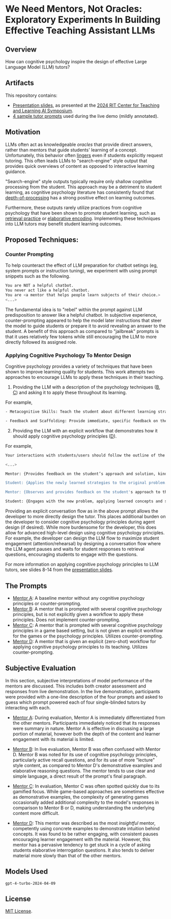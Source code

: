 # We Need Mentors, Not Oracles: Exploratory Experiments In Building Effective Teaching Assistant LLMs

## Overview

How can cognitive psychology inspire the design of effective Large Language Model (LLM) tutors?

## Artifacts

This repository contains:

- [Presentation slides](presentation/Mentors_Not_Oracles.pdf), as presented at the [2024 RIT Center for Teaching and Learning AI Symposium](www.rit.edu/teaching/summer-institute).
- [4 sample tutor prompts](prompts/) used during the live demo (mildly annotated).

## Motivation

LLMs often act as knowledgeable *oracles* that provide direct answers, rather than mentors that guide students' learning of a concept. Unfortunately, this behavior often [lingers](example_conversations/simple_prompt_conversation.md) even if students explicitly request tutoring. This often leads LLMs to "search-engine" style output that provides quick overviews of content as opposed to interactive learning guidance.

"Search-engine" style outputs typically require only shallow cognitive processing from the student. This approach may be a detriment to student learning, as cognitive psychology literature has consistently found that [depth-of-processing](https://psycnet.apa.org/record/1976-00185-001) has a strong positive effect on learning outcomes.

Furthermore, these outputs rarely utilize practices from cognitive psychology that have been shown to promote student learning, such as [retrieval practice](https://psycnet.apa.org/record/2023-03242-001) or [elaborative encoding](https://psycnet.apa.org/record/1982-27279-001). Implementing these techniques into LLM tutors may benefit student learning outcomes.

## Proposed Techniques:

### Counter Prompting

To help counteract the effect of LLM preparation for chatbot setings (eg, system prompts or instruction tuning), we experiment with using prompt snippets such as the following.

```sh
You are NOT a helpful chatbot. 
You never act like a helpful chatbot.
You are <a mentor that helps people learn subjects of their choice.>
<...>
```

The fundamental idea is to "rebel" within the prompt against LLM predisposition to answer like a helpful chatbot. In subjective experience, counter-prompting appeared to help the model later instructions that steer the model to guide students or prepare it to avoid revealing an answer to the student. A benefit of this approach as compared to "jailbreak" prompts is that it uses relatively few tokens while still encouraging the LLM to more directly followed its assigned role.

### Applying Cognitive Psychology To Mentor Design

Cognitive psychology provides a variety of techniques that have been shown to improve learning quality for students. This work attempts two approaches to encourage LLMs to apply these techniques in their teaching. 

1) Providing the LLM with a description of the psychology techniques ([B](prompts/mentor_B_psychology_informed.md), [C](prompts/mentor_C_game_based_learning.md)) and asking it to apply these throughout its learning.

For example, 
```sh
- Metacognitive Skills: Teach the student about different learning strategies and encourage self-reflection on their learning process. Offer tools or methods for the student to track their own progress.

- Feedback and Scaffolding: Provide immediate, specific feedback on the student's responses. Gradually reduce the level of guidance as the student shows signs of mastery, encouraging independence.
```

2) Providing the LLM with an explicit workflow that demonstrates how it should apply cognitive psychology principles ([D](prompts/mentor_D_explicit_workflow.md)).

For example,

```sh
Your interactions with students/users should follow the outline of the steps below.

<...>

Mentor: {Provides feedback on the student’s approach and solution, kindly highlighting both strengths and areas for improvement. Then, introduces a more difficult problem tailored to the student's level, asking the student to apply the learned strategy to this new context. Encourages the student, reinforcing that they can use similar thinking.}

Student: {Applies the newly learned strategies to the original problem.}

Mentor: {Observes and provides feedback on the student's approach to this more difficult problem, ensuring not to solve it for them but to help them think through it. Introduce another related problem if necessary to practice spaced repetition and interleaved practice, helping solidify the concept further.}

Student: {Engages with the new problem, applying learned concepts and strategies.}
```

Providing an explicit conversation flow as in the above prompt allows the developer to more directly design the tutor. This places additional burden on the developer to consider cognitive psychology principles during agent design (if desired). While more burdensome for the developer, this does allow for advanced high-level design using cognitive psychology principles. For example, the developer can design the LLM flow to maximize student engagement (attention/rehearsal) by designing a conversation flow where the LLM agent pauses and waits for student responses to retrieval questions, encouraging students to engage with the questions.

For more information on applying cognitive psychology principles to LLM tutors, see slides 8-14 from the [presentation slides](presentation/Mentors_Not_Oracles.pdf).

## The Prompts

- [Mentor A](prompts/mentor_A_baseline.md): A baseline mentor without any cognitive psychology principles or counter-prompting.
- [Mentor B](prompts/mentor_B_psychology_informed.md): A mentor that is prompted with several cognitive psychology principles, but is not explicitly given a workflow to apply these principles. Does not implement counter-prompting.
- [Mentor C](prompts/mentor_C_game_based_learning.md): A mentor that is prompted with several cognitive psychology principles in a game based setting, but is not given an explicit workflow for the games or the psychology principles. Utilizes counter-prompting.
- [Mentor D](prompts/mentor_D_explicit_workflow.md): A mentor that is given an explicit (zero-shot) workflow for applying cognitive psychology principles to its teaching. Utilizes counter-prompting.

## Subjective Evaluation

In this section, subjective interpretations of model performance of the mentors are discussed. This includes both creator assessment and responses from live demonstration. In the live demonstration, participants were provided with a one-line description of the four prompts and asked to guess which prompt powered each of four single-blinded tutors by interacting with each.

- [Mentor A](prompts/mentor_A_baseline.md): During evaluation, Mentor A is immediately differentiated from the other mentors. Participants immediately noticed that its responses were summary in nature. Mentor A is effective in discussing a large portion of material, however both the depth of the content and learner engagement with its material is limited.

- [Mentor B](prompts/mentor_B_psychology_informed.md): In live evaluation, Mentor B was often confused with Mentor D. Mentor B was noted for its use of cognitive psychology principles, particularly active recall questions, and for its use of more "lecture" style content, as compared to Mentor D's demonstrative examples and elaborative reasoning questions. The mentor tends to use clear and simple language, a direct result of the prompt's final paragraph.

- [Mentor C](prompts/mentor_C_game_based_learning.md): In evaluation, Mentor C was often spotted quickly due to its gamified focus. While game-based approaches are sometimes effective as demonstrative examples, the complexity of generating games occasionally added additional complexity to the model's responses in comparison to Mentor B or D, making understanding the underlying content more difficult. 

- [Mentor D](prompts/mentor_D_explicit_workflow.md): This mentor was described as the most *insightful* mentor, competently using concrete examples to demonstrate intuition behind concepts. It was found to be rather engaging, with consistent pauses encouraging learner engagement with the material. However, this mentor has a pervasive tendency to get stuck in a cycle of asking students elaborative interrogation questions. It also tends to deliver material more slowly than that of the other mentors.

## Models Used

`gpt-4-turbo-2024-04-09`

## License

[MIT License](LICENSE).